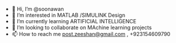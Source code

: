 - 👋 Hi, I’m @soonawan
- 👀 I’m interested in MATLAB /SIMULINK Design 
- 🌱 I’m currently learning ARTIFICIAL INTELLIGENCE
- 💞️ I’m looking to collaborate on MAchine learning projects
- 📫 How to reach me post.zeeshan@gmail.com , +923154609790

<!---
soonawan/soonawan is a ✨ special ✨ repository because its `README.md` (this file) appears on your GitHub profile.
You can click the Preview link to take a look at your changes.
--->
